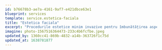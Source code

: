 ```yaml
---
id: b76678b3-ae7a-4161-9af7-e421dbce63e1
blueprint: services
template: service.estetica-faciala
title: "Estetica faciala"
excerpt: "Procedurile estetice minim invazive pentru îmbunătățirea aspectului fizic au devenit din ce în ce mai populare și mai accesibile. Acestea sunt menite să șteargă din semnele trecerii timpului sau să corecteze mici imperfecțiuni fără a fi foarte evidente, păstrând un aspect cât mai natural."
imagine: photo-1567516364473-233c4b6fcfbe.jpeg
updated_by: 1360cc41-869b-4832-a14b-363726f1c75d
updated_at: 1638781877
---
```

